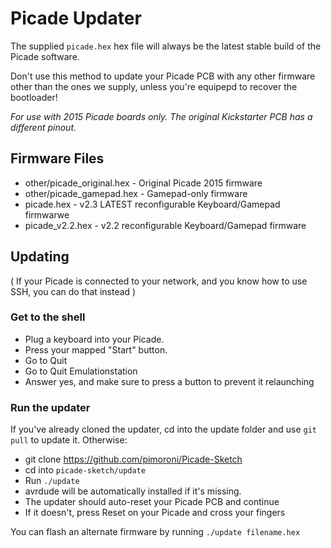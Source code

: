 # Picade Updater

The supplied `picade.hex` hex file will always be the latest stable build of the Picade software.

Don't use this method to update your Picade PCB with any other firmware other than the ones we supply, unless you're equipepd to recover the bootloader!

*For use with 2015 Picade boards only. The original Kickstarter PCB has a different pinout.*

 ## Firmware Files

* other/picade_original.hex - Original Picade 2015 firmware
* other/picade_gamepad.hex - Gamepad-only firmware
* picade.hex - v2.3 LATEST reconfigurable Keyboard/Gamepad firmwarwe
* picade_v2.2.hex - v2.2 reconfigurable Keyboard/Gamepad firmware

## Updating

( If your Picade is connected to your network, and you know how to use SSH, you can do that instead )

### Get to the shell

* Plug a keyboard into your Picade.
* Press your mapped "Start" button.
* Go to Quit
* Go to Quit Emulationstation
* Answer yes, and make sure to press a button to prevent it relaunching

### Run the updater

If you've already cloned the updater, cd into the update folder and use `git pull` to update it. Otherwise:

* git clone https://github.com/pimoroni/Picade-Sketch
* cd into `picade-sketch/update`
* Run `./update`
* avrdude will be automatically installed if it's missing.
* The updater should auto-reset your Picade PCB and continue
* If it doesn't, press Reset on your Picade and cross your fingers

You can flash an alternate firmware by running `./update filename.hex`
